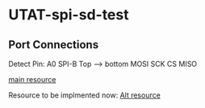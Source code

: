 # UTAT-spi-sd-test

## Port Connections

Detect Pin: A0
SPI-B Top --> bottom
	MOSI
	SCK
	CS
	MISO
	
[main resource](https://github.com/NimaMX/STM32F103-SDCARD)

Resource to be implmented now:
[Alt resource](https://ralimtek.com/posts/2016/stm32-spi-sd/)

